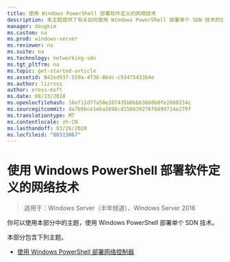 ```yaml
---
title: 使用 Windows PowerShell 部署软件定义的网络技术
description: 本主题提供了有关如何使用 Windows PowerShell 部署单个 SDN 技术的信息的链接。
manager: dougkim
ms.custom: na
ms.prod: windows-server
ms.reviewer: na
ms.suite: na
ms.technology: networking-sdn
ms.tgt_pltfrm: na
ms.topic: get-started-article
ms.assetid: 842ed937-559a-4f30-86dc-c93475433b4e
ms.author: lizross
author: eross-msft
ms.date: 08/23/2018
ms.openlocfilehash: 16ef12d77a58e287435b0bbb3660b0fe2600234c
ms.sourcegitcommit: da7b9bce1eba369bcd156639276f6899714e279f
ms.translationtype: MT
ms.contentlocale: zh-CN
ms.lasthandoff: 03/26/2020
ms.locfileid: "80313067"
---
```

# <a name="deploy-software-defined-network-technologies-using-windows-powershell"></a>使用 Windows PowerShell 部署软件定义的网络技术

>适用于：Windows Server（半年频道）、Windows Server 2016

你可以使用本部分中的主题，使用 Windows PowerShell 部署单个 SDN 技术。  
  
本部分包含下列主题。  
  
-   [使用 Windows PowerShell 部署网络控制器](Deploy-Network-Controller-using-Windows-PowerShell.md)  
  
 
  



